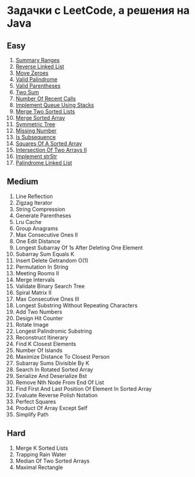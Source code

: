 # Задачки с LeetCode, а решения на Java
## Easy
1. [Summary Ranges](https://github.com/SmartOven/Java-projects/tree/main/LeetCode/src/SummaryRanges)
2. [Reverse Linked List](https://github.com/SmartOven/Java-projects/tree/main/LeetCode/src/ReverseLinkedList)
3. [Move Zeroes](https://github.com/SmartOven/Java-projects/tree/main/LeetCode/src/MoveZeroes)
4. [Valid Palindrome](https://github.com/SmartOven/Java-projects/tree/main/LeetCode/src/ValidPalindrome)
5. [Valid Parentheses](https://github.com/SmartOven/Java-projects/tree/main/LeetCode/src/ValidParentheses)
6. [Two Sum](https://github.com/SmartOven/Java-projects/tree/main/LeetCode/src/TwoSum)
7. [Number Of Recent Calls](https://github.com/SmartOven/Java-projects/tree/main/LeetCode/src/NumberOfRecentCalls)
8. [Implement Queue Using Stacks](https://github.com/SmartOven/Java-projects/tree/main/LeetCode/src/ImplementQueueUsingStacks)
9. [Merge Two Sorted Lists](https://github.com/SmartOven/Java-projects/tree/main/LeetCode/src/MergeTwoSortedLists)
10. [Merge Sorted Array](https://github.com/SmartOven/Java-projects/tree/main/LeetCode/src/MergeSortedArray)
11. [Symmetric Tree](https://github.com/SmartOven/Java-projects/tree/main/LeetCode/src/SymmetricTree)
12. [Missing Number](https://github.com/SmartOven/Java-projects/tree/main/LeetCode/src/MissingNumber)
13. [Is Subsequence](https://github.com/SmartOven/Java-projects/tree/main/LeetCode/src/IsSubsequence)
14. [Squares Of A Sorted Array](https://github.com/SmartOven/Java-projects/tree/main/LeetCode/src/SquaresOfASortedArray)
15. [Intersection Of Two Arrays II](https://github.com/SmartOven/Java-projects/tree/main/LeetCode/src/IntersectionOfTwoArraysII)
16. [Implement strStr](https://github.com/SmartOven/Java-projects/tree/main/LeetCode/src/Implement_strStr)
17. [Palindrome Linked List](https://github.com/SmartOven/Java-projects/tree/main/LeetCode/src/PalindromeLinkedList)
## Medium
1. Line Reflection
2. Zigzag Iterator
3. String Compression
4. Generate Parentheses
5. Lru Cache
6. Group Anagrams
7. Max Consecutive Ones II
8. One Edit Distance
9. Longest Subarray Of 1s After Deleting One Element
10. Subarray Sum Equals K
11. Insert Delete Getrandom O(1)
12. Permutation In String
13. Meeting Rooms II
14. Merge Intervals
15. Validate Binary Search Tree
16. Spiral Matrix II
17. Max Consecutive Ones III
18. Longest Substring Without Repeating Characters
19. Add Two Numbers
20. Design Hit Counter
21. Rotate Image
22. Longest Palindromic Substring
23. Reconstruct Itinerary
24. Find K Closest Elements
25. Number Of Islands
26. Maximize Distance To Closest Person
27. Subarray Sums Divisible By K
28. Search In Rotated Sorted Array
29. Serialize And Deserialize Bst
30. Remove Nth Node From End Of List
31. Find First And Last Position Of Element In Sorted Array
32. Evaluate Reverse Polish Notation
33. Perfect Squares
34. Product Of Array Except Self
35. Simplify Path


## Hard
1. Merge K Sorted Lists
2. Trapping Rain Water
3. Median Of Two Sorted Arrays
4. Maximal Rectangle
